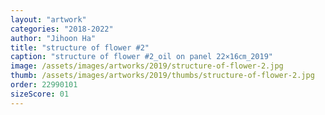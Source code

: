 ```yaml
---
layout: "artwork"
categories: "2018-2022"
author: "Jihoon Ha"
title: "structure of flower #2"
caption: "structure of flower #2_oil on panel 22×16㎝_2019"
image: /assets/images/artworks/2019/structure-of-flower-2.jpg
thumb: /assets/images/artworks/2019/thumbs/structure-of-flower-2.jpg
order: 22990101
sizeScore: 01
---
```

